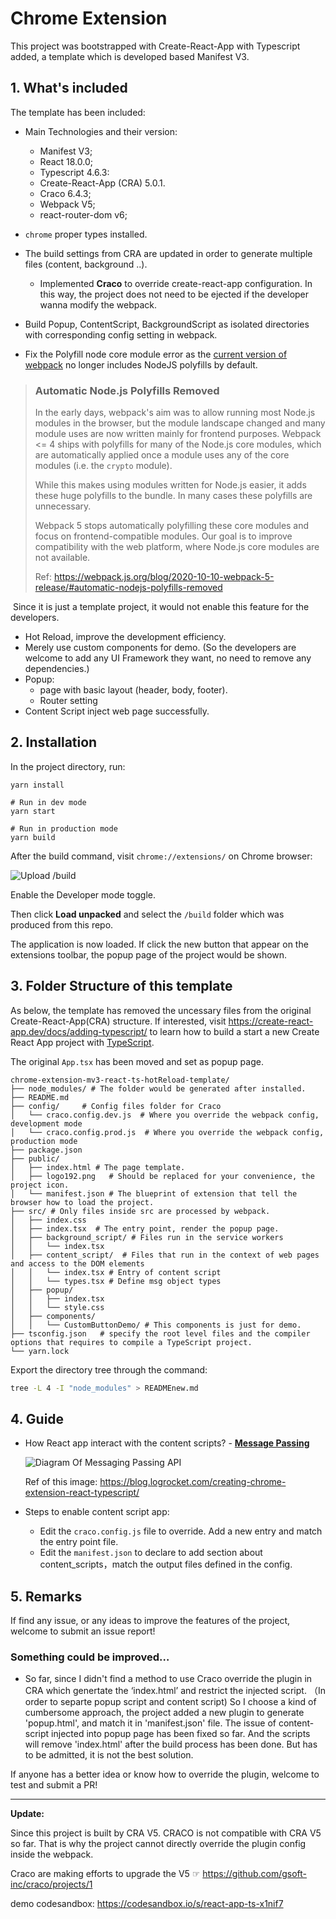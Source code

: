 # Chrome Extension

This project was bootstrapped with Create-React-App with Typescript added, a template which is developed based Manifest V3.

## 1. What's included
The template has been included:
- Main Technologies and their version:
  - Manifest V3;
  - React 18.0.0;
  - Typescript 4.6.3: 
  - Create-React-App (CRA) 5.0.1.
  - Craco 6.4.3;
  - Webpack V5;
  - react-router-dom v6;
  
- `chrome` proper types installed.
- The build settings from CRA are updated in order to generate multiple files (content, background ..).
  - Implemented **Craco** to override create-react-app configuration. In this way, the project does not need to be ejected if the developer wanna modify the webpack.

- Build Popup, ContentScript, BackgroundScript as isolated directories with corresponding config setting in webpack.
- Fix the Polyfill node core module error as the [current version of webpack](https://github.com/webpack/webpack) no longer includes NodeJS polyfills by default.

> ### Automatic Node.js Polyfills Removed
>
> In the early days, webpack's aim was to allow running most Node.js modules in the browser, but the module landscape changed and many module uses are now written mainly for frontend purposes. Webpack <= 4 ships with polyfills for many of the Node.js core modules, which are automatically applied once a module uses any of the core modules (i.e. the `crypto` module).
>
> While this makes using modules written for Node.js easier, it adds these huge polyfills to the bundle. In many cases these polyfills are unnecessary.
>
> Webpack 5 stops automatically polyfilling these core modules and focus on frontend-compatible modules. Our goal is to improve compatibility with the web platform, where Node.js core modules are not available.
>
> Ref: https://webpack.js.org/blog/2020-10-10-webpack-5-release/#automatic-nodejs-polyfills-removed

​	Since it is just a template project, it would not enable this feature for the developers. 

- Hot Reload, improve the development efficiency. 
- Merely use custom components for demo. (So the developers are welcome to add any UI Framework they want, no need to remove any dependencies.)
- Popup:
  - page with basic layout (header, body, footer).
  - Router setting
- Content Script inject web page successfully. 



## 2. Installation
In the project directory, run:

```shell
yarn install

# Run in dev mode
yarn start

# Run in production mode
yarn build 
```
After the build command, visit `chrome://extensions/` on Chrome browser:

![Upload /build](https://tva1.sinaimg.cn/large/e6c9d24egy1h19oxmphn0j20fq05kweo.jpg)

Enable the Developer mode toggle.

Then click **Load unpacked** and select the `/build` folder which was produced from this repo. 

The application is now loaded. If click the new button that appear on the extensions toolbar, the popup page of the project would be shown. 

## 3. Folder Structure of this template

As below, the template has removed the uncessary files from the original Create-React-App(CRA) structure. If interested, visit https://create-react-app.dev/docs/adding-typescript/ to learn how to build a start a new Create React App project with [TypeScript](https://www.typescriptlang.org/).

The original `App.tsx`  has been moved and set as popup page.

```shell
chrome-extension-mv3-react-ts-hotReload-template/
├── node_modules/ # The folder would be generated after installed. 
├── README.md
├── config/		# Config files folder for Craco
│   └── craco.config.dev.js  # Where you override the webpack config, development mode
│   └── craco.config.prod.js  # Where you override the webpack config, production mode
├── package.json
├── public/ 
│   ├── index.html # The page template.
│   ├── logo192.png   # Should be replaced for your convenience, the project icon.
│   └── manifest.json # The blueprint of extension that tell the browser how to load the project.
├── src/ # Only files inside src are processed by webpack.
│   ├── index.css
│   ├── index.tsx  # The entry point, render the popup page. 
│   ├── background_script/ # Files run in the service workers
│   │   └── index.tsx
│   ├── content_script/  # Files that run in the context of web pages and access to the DOM elements
│   │   └── index.tsx # Entry of content script
│   │   └── types.tsx # Define msg object types
│   ├── popup/ 
│   │   ├── index.tsx
│   │   └── style.css
│   ├── components/ 
│   │   └── CustomButtonDemo/ # This components is just for demo.
├── tsconfig.json 	# specify the root level files and the compiler options that requires to compile a TypeScript project.
└── yarn.lock
```

Export the directory tree through the command:

```bash
tree -L 4 -I "node_modules" > READMEnew.md
```

## 4. Guide

- How React app interact with the content scripts? - [**Message Passing**](https://developer.chrome.com/extensions/messaging)

  ![Diagram Of Messaging Passing API](https://blog.logrocket.com/wp-content/uploads/2021/08/extension-messaging-passing-api.png)

  Ref of this image: https://blog.logrocket.com/creating-chrome-extension-react-typescript/

- Steps to enable content script app:

  - Edit the `craco.config.js` file to override. Add a new entry and match the entry point file. 
  - Edit the `manifest.json` to declare to add section about content_scripts，match the output files defined in the config. 
  
  


## 5. Remarks
If find any issue, or any ideas to improve the features of the project, welcome to submit an issue report!



### Something could be improved…


- So far, since I didn't find a method to use Craco override the plugin in CRA which genertate the ‘index.html’ and restrict the injected script. （In order to separte popup script and content script) 
So I choose a kind of cumbersome approach, the project added a new plugin to generate 'popup.html', and match it in 'manifest.json' file. The issue of content-script injected into popup page has been fixed so far. And the scripts will remove 'index.html' after the build process has been done. But has to be admitted, it is not the best solution. 

If anyone has a better idea or know how to override the plugin, welcome to test and submit a PR!

---

**Update:**

Since this project is built by CRA V5. CRACO is not compatible with CRA V5 so far. That is why the project cannot directly override the plugin config inside the webpack.

Craco are making efforts to upgrade the V5 ☞ https://github.com/gsoft-inc/craco/projects/1

demo codesandbox: https://codesandbox.io/s/react-app-ts-x1nif7
